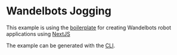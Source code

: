 # Wandelbots Jogging

This example is using the [boilerplate](https://github.com/wandelbotsgmbh/wandelbots-js-boilerplate) for creating Wandelbots robot applications using [NextJS](https://nextjs.org/)

The example can be generated with the [CLI](https://portal.wandelbots.io/en/download).
